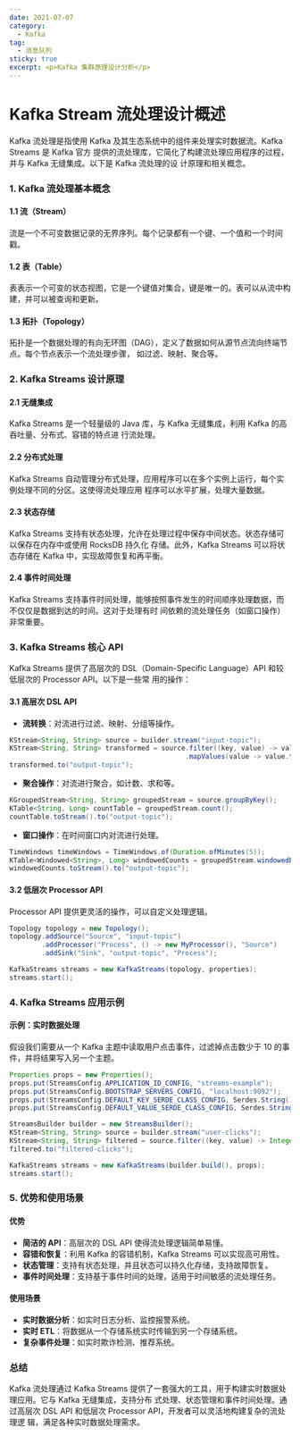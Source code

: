```yaml
---
date: 2021-07-07
category:
  - Kafka
tag:
  - 消息队列
sticky: true
excerpt: <p>Kafka 集群原理设计分析</p>
---
```

# Kafka Stream 流处理设计概述

Kafka 流处理是指使用 Kafka 及其生态系统中的组件来处理实时数据流。Kafka Streams 是 Kafka 官方
提供的流处理库，它简化了构建流处理应用程序的过程，并与 Kafka 无缝集成。以下是 Kafka 流处理的设
计原理和相关概念。

### 1. Kafka 流处理基本概念

#### 1.1 流（Stream）

流是一个不可变数据记录的无界序列。每个记录都有一个键、一个值和一个时间戳。

#### 1.2 表（Table）

表表示一个可变的状态视图，它是一个键值对集合，键是唯一的。表可以从流中构建，并可以被查询和更新。

#### 1.3 拓扑（Topology）

拓扑是一个数据处理的有向无环图（DAG），定义了数据如何从源节点流向终端节点。每个节点表示一个流处理步骤，
如过滤、映射、聚合等。

### 2. Kafka Streams 设计原理

#### 2.1 无缝集成

Kafka Streams 是一个轻量级的 Java 库，与 Kafka 无缝集成，利用 Kafka 的高吞吐量、分布式、容错的特点进
行流处理。

#### 2.2 分布式处理

Kafka Streams 自动管理分布式处理，应用程序可以在多个实例上运行，每个实例处理不同的分区。这使得流处理应用
程序可以水平扩展，处理大量数据。

#### 2.3 状态存储

Kafka Streams 支持有状态处理，允许在处理过程中保存中间状态。状态存储可以保存在内存中或使用 RocksDB 持久化
存储。此外，Kafka Streams 可以将状态存储在 Kafka 中，实现故障恢复和再平衡。

#### 2.4 事件时间处理

Kafka Streams 支持事件时间处理，能够按照事件发生的时间顺序处理数据，而不仅仅是数据到达的时间。这对于处理有时
间依赖的流处理任务（如窗口操作）非常重要。

### 3. Kafka Streams 核心 API

Kafka Streams 提供了高层次的 DSL（Domain-Specific Language）API 和较低层次的 Processor API。以下是一些常
用的操作：

#### 3.1 高层次 DSL API

- **流转换**：对流进行过滤、映射、分组等操作。

```java
KStream<String, String> source = builder.stream("input-topic");
KStream<String, String> transformed = source.filter((key, value) -> value.length() > 5)
                                            .mapValues(value -> value.toUpperCase());
transformed.to("output-topic");
```

- **聚合操作**：对流进行聚合，如计数、求和等。

```java
KGroupedStream<String, String> groupedStream = source.groupByKey();
KTable<String, Long> countTable = groupedStream.count();
countTable.toStream().to("output-topic");
```

- **窗口操作**：在时间窗口内对流进行处理。

```java
TimeWindows timeWindows = TimeWindows.of(Duration.ofMinutes(5));
KTable<Windowed<String>, Long> windowedCounts = groupedStream.windowedBy(timeWindows).count();
windowedCounts.toStream().to("output-topic");
```

#### 3.2 低层次 Processor API

Processor API 提供更灵活的操作，可以自定义处理逻辑。

```java
Topology topology = new Topology();
topology.addSource("Source", "input-topic")
        .addProcessor("Process", () -> new MyProcessor(), "Source")
        .addSink("Sink", "output-topic", "Process");

KafkaStreams streams = new KafkaStreams(topology, properties);
streams.start();
```

### 4. Kafka Streams 应用示例

#### 示例：实时数据处理

假设我们需要从一个 Kafka 主题中读取用户点击事件，过滤掉点击数少于 10 的事件，并将结果写入另一个主题。

```java
Properties props = new Properties();
props.put(StreamsConfig.APPLICATION_ID_CONFIG, "streams-example");
props.put(StreamsConfig.BOOTSTRAP_SERVERS_CONFIG, "localhost:9092");
props.put(StreamsConfig.DEFAULT_KEY_SERDE_CLASS_CONFIG, Serdes.String().getClass().getName());
props.put(StreamsConfig.DEFAULT_VALUE_SERDE_CLASS_CONFIG, Serdes.String().getClass().getName());

StreamsBuilder builder = new StreamsBuilder();
KStream<String, String> source = builder.stream("user-clicks");
KStream<String, String> filtered = source.filter((key, value) -> Integer.parseInt(value) > 10);
filtered.to("filtered-clicks");

KafkaStreams streams = new KafkaStreams(builder.build(), props);
streams.start();
```

### 5. 优势和使用场景

#### 优势

- **简洁的 API**：高层次的 DSL API 使得流处理逻辑简单易懂。
- **容错和恢复**：利用 Kafka 的容错机制，Kafka Streams 可以实现高可用性。
- **状态管理**：支持有状态处理，并且状态可以持久化存储，支持故障恢复。
- **事件时间处理**：支持基于事件时间的处理，适用于时间敏感的流处理任务。

#### 使用场景

- **实时数据分析**：如实时日志分析、监控报警系统。
- **实时 ETL**：将数据从一个存储系统实时传输到另一个存储系统。
- **复杂事件处理**：如实时欺诈检测、推荐系统。

### 总结

Kafka 流处理通过 Kafka Streams 提供了一套强大的工具，用于构建实时数据处理应用。它与 Kafka 无缝集成，支持分布
式处理、状态管理和事件时间处理。通过高层次 DSL API 和低层次 Processor API，开发者可以灵活地构建复杂的流处理逻
辑，满足各种实时数据处理需求。